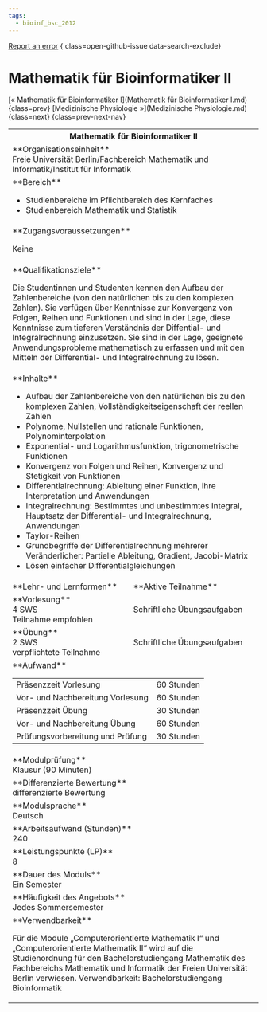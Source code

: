 ```yaml
---
tags:
  - bioinf_bsc_2012
---
```

[Report an error](https://github.com/SGSSGene/FUB-SUP/issues/new?title=Error%20in%20%22Mathematik%20f%C3%BCr%20Bioinformatiker%20II%22&body=There%20seems%20to%20be%20an%20error%20in%20module%20%22Mathematik%20f%C3%BCr%20Bioinformatiker%20II%22%2E%0A%0A%3CDescribe%20here%20a%20slightly%20more%20detailed%20description%20of%20what%20is%20wrong%3E&labels=bug)
{ class=open-github-issue data-search-exclude}

# Mathematik für Bioinformatiker II

[« Mathematik für Bioinformatiker I](Mathematik für Bioinformatiker I.md){class=prev}
[Medizinische Physiologie »](Medizinische Physiologie.md){class=next}
{class=prev-next-nav}

<table markdown id="moduledesc">
<tr markdown class="moduledesc_head"><th colspan="2">Mathematik für Bioinformatiker II </th></tr>
<tr markdown><td colspan="2">**Organisationseinheit**   <br>Freie Universität Berlin/Fachbereich Mathematik und Informatik/Institut für Informatik</td></tr>

<tr markdown><td colspan="2">**Bereich**<br>


- Studienbereiche im Pflichtbereich des Kernfaches
- Studienbereich Mathematik und Statistik

</td></tr>

<tr markdown><td colspan="2">**Zugangsvoraussetzungen** <br>

Keine


</td></tr>
<tr markdown><td colspan="2">**Qualifikationsziele**    <br>

Die Studentinnen und Studenten kennen den Aufbau der Zahlenbereiche (von den
natürlichen bis zu den komplexen Zahlen). Sie verfügen über Kenntnisse zur
Konvergenz von Folgen, Reihen und Funktionen und sind in der Lage, diese
Kenntnisse zum tieferen Verständnis der Diffential- und Integralrechnung
einzusetzen. Sie sind in der Lage, geeignete Anwendungsprobleme mathematisch
zu erfassen und mit den Mitteln der Differential- und Integralrechnung zu
lösen.


</td></tr>
<tr markdown><td colspan="2">**Inhalte**                <br>


- Aufbau der Zahlenbereiche von den natürlichen bis zu den komplexen Zahlen,
  Vollständigkeitseigenschaft der reellen Zahlen
- Polynome, Nullstellen und rationale Funktionen, Polynominterpolation
- Exponential- und Logarithmusfunktion, trigonometrische Funktionen
- Konvergenz von Folgen und Reihen, Konvergenz und Stetigkeit von Funktionen
- Differentialrechnung: Ableitung einer Funktion, ihre Interpretation und
  Anwendungen
- Integralrechnung: Bestimmtes und unbestimmtes Integral, Hauptsatz der
  Differential- und Integralrechnung, Anwendungen
- Taylor-Reihen
- Grundbegriffe der Differentialrechnung mehrerer Veränderlicher: Partielle
  Ableitung, Gradient, Jacobi-Matrix
- Lösen einfacher Differentialgleichungen


</td></tr>

<tr markdown><td>**Lehr- und Lernformen**</td><td>**Aktive Teilnahme**</td></tr>
<tr markdown><td> **Vorlesung** <br>4 SWS <br> Teilnahme empfohlen</td><td>

Schriftliche Übungsaufgaben
</td></tr>
<tr markdown><td> **Übung** <br>2 SWS <br> verpflichtete Teilnahme</td><td>

Schriftliche Übungsaufgaben
</td></tr>
<tr markdown><td colspan="2">**Aufwand**                <br>
<table class="aufwand_table">
<tr><td>Präsenzzeit Vorlesung</td><td>60 Stunden</td></tr>
<tr><td>Vor- und Nachbereitung Vorlesung</td><td>60 Stunden</td></tr>
<tr><td>Präsenzzeit Übung</td><td>30 Stunden</td></tr>
<tr><td>Vor- und Nachbereitung Übung</td><td>60 Stunden</td></tr>
<tr><td>Prüfungsvorbereitung und Prüfung</td><td>30 Stunden</td></tr>
</table>

</td></tr>
<tr markdown><td colspan="2">**Modulprüfung**             <br>Klausur (90 Minuten)


</td></tr>
<tr markdown><td colspan="2">**Differenzierte Bewertung** <br>differenzierte Bewertung

</td></tr>
<tr markdown><td colspan="2">**Modulsprache**             <br>Deutsch</td></tr>
<tr markdown><td colspan="2">**Arbeitsaufwand (Stunden)** <br>240</td></tr>
<tr markdown><td colspan="2">**Leistungspunkte (LP)**     <br>8</td></tr>
<tr markdown><td colspan="2">**Dauer des Moduls**         <br>Ein Semester</td></tr>
<tr markdown><td colspan="2">**Häufigkeit des Angebots**  <br>Jedes Sommersemester</td></tr>
<tr markdown><td colspan="2">**Verwendbarkeit**           <br>

Für die Module „Computerorientierte Mathematik I“ und „Computerorientierte
Mathematik II“ wird auf die Studienordnung für den Bachelorstudiengang
Mathematik des Fachbereichs Mathematik und Informatik der Freien Universität
Berlin verwiesen. Verwendbarkeit: Bachelorstudiengang Bioinformatik


</td></tr>

</table>
